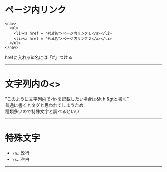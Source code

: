 # ページ内リンク
~~~
<nav>
  <ul>
    <li><a href = "#id名">ページ内リンク１</a></li>
    <li><a href = "#id名">ページ内リンク２</a></li>
  </ul>
</nav>
~~~
hrefに入れるid名には「#」つける
***

# 文字列内の<>
”このように文字列内で`<h>`を記載したい場合は&lt h &gtと書く”    
 普通に書くとタグと思われてしまうため   
 種類多いので特殊文字と調べるといい
 ***

# 特殊文字
- `\n`...改行    
- `\s`...空白
***
